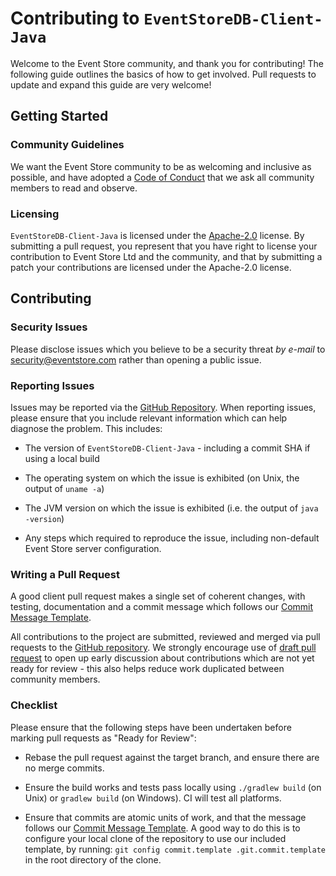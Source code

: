 # Contributing to `EventStoreDB-Client-Java`

Welcome to the Event Store community, and thank you for contributing! The following guide outlines the basics of how to get involved. Pull requests to update and expand this guide are very welcome!

## Getting Started

### Community Guidelines

We want the Event Store community to be as welcoming and inclusive as possible, and have adopted a [Code of Conduct][conduct] that we ask all community members to read and observe.

### Licensing

`EventStoreDB-Client-Java` is licensed under the [Apache-2.0][apache2] license. By submitting a pull request, you represent that you have right to license your contribution to Event Store Ltd and the community, and that by submitting a patch your contributions are licensed under the Apache-2.0 license.

## Contributing

### Security Issues

Please disclose issues which you believe to be a security threat _by e-mail_ to [security@eventstore.com](mailto:security@eventstore.com) rather than opening a public issue.

### Reporting Issues

Issues may be reported via the [GitHub Repository][github-repo]. When reporting issues, please ensure that you include relevant information which can help diagnose the problem. This includes:

- The version of `EventStoreDB-Client-Java` - including a commit SHA if using a local build

- The operating system on which the issue is exhibited (on Unix, the output of `uname -a`)

- The JVM version on which the issue is exhibited (i.e. the output of `java -version`)

- Any steps which required to reproduce the issue, including non-default Event Store server configuration.

### Writing a Pull Request

A good client pull request makes a single set of coherent changes, with testing, documentation and a commit message which follows our [Commit Message Template][commit-template].

All contributions to the project are submitted, reviewed and merged via pull requests to the [GitHub repository][github-repo]. We strongly encourage use of [draft pull request][drafts] to open up early discussion about contributions which are not yet ready for review - this also helps reduce work duplicated between community members.

### Checklist

Please ensure that the following steps have been undertaken before marking pull requests as "Ready for Review": 

- Rebase the pull request against the target branch, and ensure there are no merge commits.

- Ensure the build works and tests pass locally using `./gradlew build` (on Unix) or `gradlew build` (on Windows). CI will test all platforms.

- Ensure that commits are atomic units of work, and that the message follows our [Commit Message Template][commit-template]. A good way to do this is to configure your local clone of the repository to use our included template, by running: `git config commit.template .git.commit.template` in the root directory of the clone.


[conduct]:  https://github.com/EventStore/EventStoreDB-Client-Java/tree/master/CODE-OF-CONDUCT.md
[apache2]: https://www.apache.org/licenses/LICENSE-2.0
[commit-template]: https://github.com/EventStore/EventStoreDB-Client-Java/tree/master/.git.commit.template
[github-repo]: https://github.com/EventStore/EventStoreDB-Client-Java
[drafts]: https://help.github.com/en/github/collaborating-with-issues-and-pull-requests/about-pull-requests#draft-pull-requests
